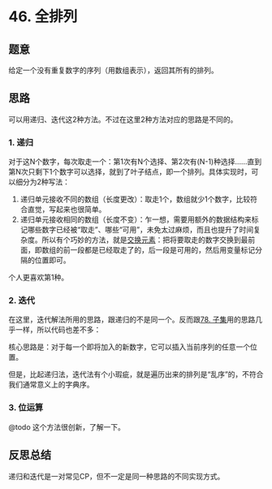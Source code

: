 # 46. 全排列

## 题意

给定一个没有重复数字的序列（用数组表示），返回其所有的排列。

## 思路

可以用递归、迭代这2种方法。不过在这里2种方法对应的思路是不同的。

### 1. 递归

对于这N个数字，每次取走一个：第1次有N个选择、第2次有(N-1)种选择……直到第N次只剩下1个数字可以选择，就到了叶子结点，即一个排列。具体实现时，可以细分为2种写法：

1. 递归单元接收不同的数组（长度更改）：取走1个，数组就少1个数字，比较符合直觉，写起来也很简单。
2. 递归单元接收相同的数组（长度不变）：乍一想，需要用额外的数据结构来标记哪些数字已经被“取走”、哪些“可用”，未免太过麻烦，而且也提升了时间复杂度。所以有个巧妙的方法，就是<u>交换元素</u>：把将要取走的数字交换到最前面，即数组的前一段都是已经取走了的，后一段是可用的，然后用变量标记分隔的位置即可。

个人更喜欢第1种。

### 2. 迭代

在这里，迭代解法所用的思路，跟递归的不是同一个。反而跟[78. 子集](https://leetcode-cn.com/problems/subsets/solution/hui-su-suan-fa-by-powcai-5/)用的思路几乎一样，所以代码也差不多：

核心思路是：对于每一个即将加入的新数字，它可以插入当前序列的任意一个位置。

但是，比起递归法，迭代法有个小瑕疵，就是遍历出来的排列是“乱序”的，不符合我们通常意义上的字典序。

### 3. 位运算

@todo 这个方法很创新，了解一下。

## 反思总结

递归和迭代是一对常见CP，但不一定是同一种思路的不同实现方式。
